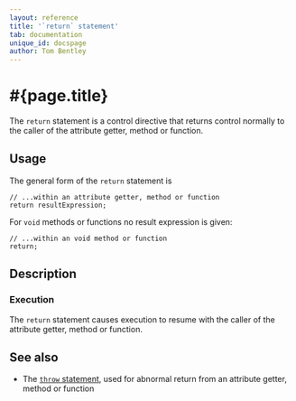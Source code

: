 ```yaml
---
layout: reference
title: '`return` statement'
tab: documentation
unique_id: docspage
author: Tom Bentley
---
```


# #{page.title}

The `return` statement is a control directive that returns control normally 
to the caller of the attribute getter, method or function.

## Usage 

The general form of the `return` statement is

<!-- check:none -->
    // ...within an attribute getter, method or function
    return resultExpression;

For `void` methods or functions no result expression is given:

<!-- check:none -->
    // ...within an void method or function
    return;

## Description

### Execution

The `return` statement causes execution to resume with the caller of the
attribute getter, method or function.

## See also

* The [`throw` statement](../throw/), used for abnormal return from an 
  attribute getter, method or function

